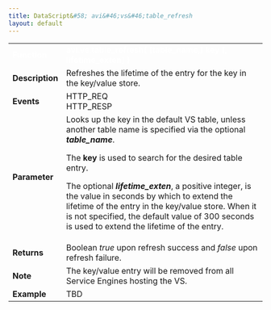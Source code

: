 ```yaml
---
title: DataScript&#58; avi&#46;vs&#46;table_refresh
layout: default
---
```

<table class="table table-hover table table-bordered table-hover">  
<tbody>        
<tr>   
<td><span style="color: white; font-size: medium;"><strong>Function</strong></span></td>
<td><span style="color: white;"><b>avi.vs.table_refresh( [table_name,] key [, lifetime_exten] )</b></span></td>
</tr>
<tr>   
<td><span style="font-size: medium;"><strong>Description</strong></span></td>
<td>Refreshes the lifetime of the entry for the key in the key/value store.</td>
</tr>
<tr>   
<td><span style="font-size: medium;"><strong>Events</strong></span></td>
<td>HTTP_REQ<br> HTTP_RESP</td>
</tr>
<tr>   
<td><span style="font-size: medium;"><strong>Parameter</strong></span></td>
<td>Looks up the key in the default VS table, unless another table name is specified via the optional <strong><em>table_name</em></strong>.<p></p> <p>The <strong>key</strong> is used to search for the desired table entry.</p> <p>The optional <em><strong>lifetime_exten</strong></em>, a positive integer, is the value in seconds by which to extend the lifetime of the entry in the key/value store. When it is not specified, the default value of 300 seconds is used to extend the lifetime of the entry.</p></td>
</tr>
<tr>   
<td><span style="font-size: medium;"><strong>Returns</strong></span></td>
<td>Boolean <em>true</em> upon refresh success and <em>false</em> upon refresh failure.</td>
</tr>
<tr>   
<td><span style="font-size: medium;"><strong>Note</strong></span></td>
<td>The key/value entry will be removed from all Service Engines hosting the VS.</td>
</tr>
<tr>   
<td><span style="font-size: medium;"><strong>Example</strong></span></td>
<td>TBD</td>
</tr>
</tbody>
</table> 